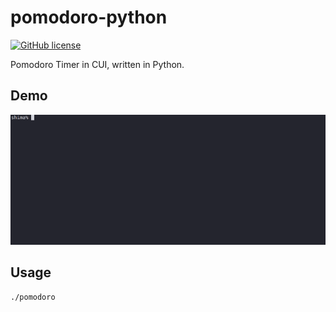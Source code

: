 # pomodoro-python
[![GitHub license](https://img.shields.io/badge/license-MIT-blue.svg)](https://raw.githubusercontent.com/tortuepin/pomodoro-python/master/LICENSE)

Pomodoro Timer in CUI, written in Python.

## Demo
![pomodoro](/docs/po.gif)

## Usage

```
./pomodoro
```

